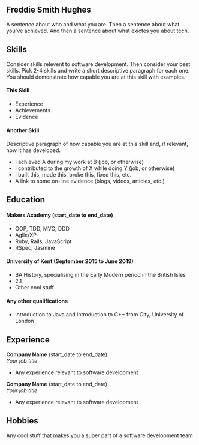 ## Freddie Smith Hughes

A sentence about who and what you are. Then a sentence about what you've achieved. And then a sentence about what exictes you about tech.

## Skills

Consider skills relevent to software development. Then consider your best skills. Pick 2-4 skills and write a short descriptive paragraph for each one. You should demonstrate how capable you are at this skill with examples.

#### This Skill

- Experience
- Achievements
- Evidence

#### Another Skill

Descriptive paragraph of how capable you are at this skill and, if relevant, how it has developed.

- I achieved A during my work at B (job, or otherwise)
- I contributed to the growth of X while doing Y (job, or otherwise)
- I built this, made this, broke this, fixed this, etc.
- A link to some on-line evidence (blogs, videos, articles, etc.)

## Education

#### Makers Academy (start_date to end_date)

- OOP, TDD, MVC, DDD
- Agile/XP
- Ruby, Rails, JavaScript
- RSpec, Jasmine

#### University of Kent (September 2015 to June 2019)

- BA History, specialising in the Early Modern period in the British Isles
- 2.1
- Other cool stuff

#### Any other qualifications

- Introduction to Java and Introduction to C++ from City, University of London

## Experience

**Company Name** (start_date to end_date)    
*Your job title*  
- Any experience relevant to software development

**Company Name** (start_date to end_date)   
*Your job title*  
- Any experience relevant to software development

## Hobbies

Any cool stuff that makes you a super part of a software development team
